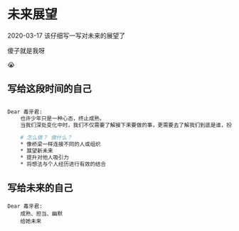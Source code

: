 <!--
 * @Author: DuYa
 * @LastEditors: DuYa
 -->

# 未来展望

2020-03-17 该仔细写一写对未来的展望了

傻子就是我呀

😭

## 写给这段时间的自己

```bash

Dear 毒牙君:
    也许少年只是一种心态，终止成熟。
    当我们深处变化中时，我们不仅需要了解接下来要做的事，更需要去了解我们到底是谁，扮演什么样的角色，这样才能更有效的改变我们自己的风格。

    # 怎么做？ 做什么？
    * 像桥梁一样连接不同的人或组织
    * 展望新未来
    * 提升对他人吸引力
    * 将想法与个人经历进行有效的结合

```

## 写给未来的自己

```
Dear 毒牙君:
    成熟、担当、幽默
    给她未来
```
